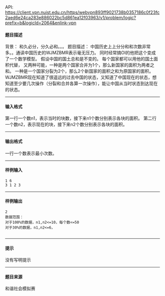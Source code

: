 API: https://client.vpn.nuist.edu.cn/https/webvpn893ff9021738b0357186c0f23fc2aed6e24ca283e886022bc5d861ea12f03963/v1/problem/logic?prefix=b&logicId=2064&enlink-vpn

#### 题目描述

背景： 和久必分，分久必和。。。 题目描述： 中国历史上上分分和和次数非常多。。通读中国历史的WJMZBMR表示毫无压力。 同时经常搞OI的他把这个变成了一个数学模型。 假设中国的国土总和是不变的。 每个国家都可以用他的国土面积代替， 又两种可能，一种是两个国家合并为1个，那么新国家的面积为两者之和。 一种是一个国家分裂为2个，那么2个新国家的面积之和为原国家的面积。 WJMZBMR现在知道了很遥远的过去中国的状态，又知道了中国现在的状态，想知道至少要几次操作（分裂和合并各算一次操作），能让中国从当时状态到达现在的状态。

---

#### 输入格式

第一行一个数n1，表示当时的块数，接下来n1个数分别表示各块的面积。 第二行一个数n2，表示现在的块，接下来n2个数分别表示各块的面积。

---

#### 输出格式

一行一个数表示最小次数。

---

#### 样例输入
```
1 6
3 1 2 3

```

---

#### 样例输出
```
2
数据范围：
对于100%的数据，n1,n2<=10，每个数<=50
对于30%的数据，n1,n2<=6，


```

---

#### 提示

没有写明提示

---

#### 题目来源

和谐社会模拟赛
